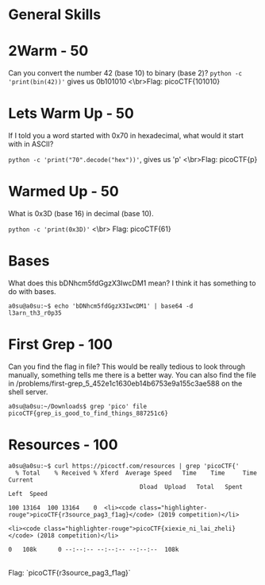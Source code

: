 # General Skills

# 2Warm - 50
Can you convert the number 42 (base 10) to binary (base 2)?
 `python -c 'print(bin(42))'`  gives us 0b101010
<\br>Flag: picoCTF{101010}


# Lets Warm Up - 50
If I told you a word started with 0x70 in hexadecimal, what would it start with in ASCII?

 `python -c 'print("70".decode("hex"))'`, gives us 'p' 
 <\br>Flag: picoCTF{p}

# Warmed Up - 50
What is 0x3D (base 16) in decimal (base 10).

 `python -c 'print(0x3D)'`
 <\br> Flag: picoCTF{61}

# Bases
What does this bDNhcm5fdGgzX3IwcDM1 mean? I think it has something to do with bases.
```
a0su@a0su:~$ echo 'bDNhcm5fdGgzX3IwcDM1' | base64 -d
l3arn_th3_r0p35
```
# First Grep - 100
Can you find the flag in file? This would be really tedious to look through manually, something tells me there is a better way. You can also find the file in /problems/first-grep_5_452e1c1630eb14b6753e9a155c3ae588 on the shell server.
```
a0su@a0su:~/Downloads$ grep 'pico' file
picoCTF{grep_is_good_to_find_things_887251c6}
```
# Resources - 100
```
a0su@a0su:~$ curl https://picoctf.com/resources | grep 'picoCTF{'
  % Total    % Received % Xferd  Average Speed   Time    Time     Time  Current
	                                 Dload  Upload   Total   Spent    Left  Speed
																	 100 13164  100 13164    0  <li><code class="highlighter-rouge">picoCTF{r3source_pag3_f1ag}</code> (2019 competition)</li>
																	      <li><code class="highlighter-rouge">picoCTF{xiexie_ni_lai_zheli}</code> (2018 competition)</li>
																				  0   108k      0 --:--:-- --:--:-- --:--:--  108k

```
</br>
Flag: `picoCTF{r3source_pag3_f1ag}`

# 
